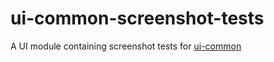 # ui-common-screenshot-tests

A UI module containing screenshot tests for [ui-common](../ui-common)
